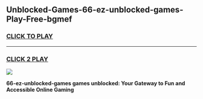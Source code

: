 
## Unblocked-Games-66-ez-unblocked-games-Play-Free-bgmef
<h3>
<a href="https://premium76.site?title=66-ez-unblocked-games&ref=18A">CLICK TO PLAY</a></h3>
<hr>

<h3>
<a href="https://premium76.site?title=66-ez-unblocked-games&ref=18A">CLICK 2 PLAY</a>
  
</h3>

<a href="https://premium76.site?title=66-ez-unblocked-games&ref=18A"><img src="https://clearcache.store/games.png"></a>


**66-ez-unblocked-games games unblocked: Your Gateway to Fun and Accessible Online Gaming**
